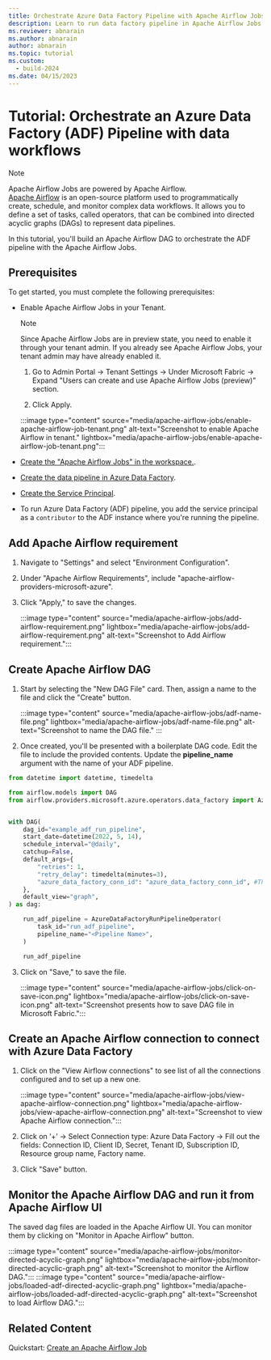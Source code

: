 ```yaml
---
title: Orchestrate Azure Data Factory Pipeline with Apache Airflow Jobs
description: Learn to run data factory pipeline in Apache Airflow Jobs.
ms.reviewer: abnarain
ms.author: abnarain
author: abnarain
ms.topic: tutorial
ms.custom:
  - build-2024
ms.date: 04/15/2023
---
```


# Tutorial: Orchestrate an Azure Data Factory (ADF) Pipeline with data workflows

> [!NOTE]
> Apache Airflow Jobs are powered by Apache Airflow. </br> [Apache Airflow](https://airflow.apache.org/) is an open-source platform used to programmatically create, schedule, and monitor complex data workflows. It allows you to define a set of tasks, called operators, that can be combined into directed acyclic graphs (DAGs) to represent data pipelines.

In this tutorial, you'll build an Apache Airflow DAG to orchestrate the ADF pipeline with the Apache Airflow Jobs.

## Prerequisites

To get started, you must complete the following prerequisites:

- Enable Apache Airflow Jobs in your Tenant.

  > [!NOTE]
  > Since Apache Airflow Jobs are in preview state, you need to enable it through your tenant admin. If you already see Apache Airflow Jobs, your tenant admin may have already enabled it.

  1. Go to Admin Portal -> Tenant Settings -> Under Microsoft Fabric -> Expand "Users can create and use Apache Airflow Jobs (preview)" section.

  2. Click Apply.

  :::image type="content" source="media/apache-airflow-jobs/enable-apache-airflow-job-tenant.png" alt-text="Screenshot to enable Apache Airflow in tenant." lightbox="media/apache-airflow-jobs/enable-apache-airflow-job-tenant.png":::

- [Create the "Apache Airflow Jobs" in the workspace.](../data-factory/create-apache-airflow-jobs.md).

- [Create the data pipeline in Azure Data Factory](/azure/data-factory/tutorial-copy-data-portal).

- [Create the Service Principal](/entra/identity-platform/howto-create-service-principal-portal).

- To run Azure Data Factory (ADF) pipeline, you add the service principal as a `contributor` to the ADF instance where you're running the pipeline.

## Add Apache Airflow requirement

1. Navigate to "Settings" and select "Environment Configuration".

2. Under "Apache Airflow Requirements", include "apache-airflow-providers-microsoft-azure".

3. Click "Apply," to save the changes.

   :::image type="content" source="media/apache-airflow-jobs/add-airflow-requirement.png" lightbox="media/apache-airflow-jobs/add-airflow-requirement.png" alt-text="Screenshot to Add Airflow requirement.":::

## Create Apache Airflow DAG

1. Start by selecting the "New DAG File" card. Then, assign a name to the file and click the "Create" button.

   :::image type="content" source="media/apache-airflow-jobs/adf-name-file.png" lightbox="media/apache-airflow-jobs/adf-name-file.png" alt-text="Screenshot to name the DAG file." :::

2. Once created, you'll be presented with a boilerplate DAG code. Edit the file to include the provided contents. Update the **pipeline_name** argument with the name of your ADF pipeline.

```python
from datetime import datetime, timedelta

from airflow.models import DAG
from airflow.providers.microsoft.azure.operators.data_factory import AzureDataFactoryRunPipelineOperator


with DAG(
    dag_id="example_adf_run_pipeline",
    start_date=datetime(2022, 5, 14),
    schedule_interval="@daily",
    catchup=False,
    default_args={
        "retries": 1,
        "retry_delay": timedelta(minutes=3),
        "azure_data_factory_conn_id": "azure_data_factory_conn_id", #This is a connection created on Airflow UI
    },
    default_view="graph",
) as dag:

    run_adf_pipeline = AzureDataFactoryRunPipelineOperator(
        task_id="run_adf_pipeline",
        pipeline_name="<Pipeline Name>",
    )

    run_adf_pipeline
```

3. Click on "Save," to save the file.

   :::image type="content" source="media/apache-airflow-jobs/click-on-save-icon.png" lightbox="media/apache-airflow-jobs/click-on-save-icon.png" alt-text="Screenshot presents how to save DAG file in Microsoft Fabric.":::

## Create an Apache Airflow connection to connect with Azure Data Factory

1. Click on the "View Airflow connections" to see list of all the connections configured and to set up a new one.

   :::image type="content" source="media/apache-airflow-jobs/view-apache-airflow-connection.png" lightbox="media/apache-airflow-jobs/view-apache-airflow-connection.png" alt-text="Screenshot to view Apache Airflow connection.":::

2. Click on ‘+’ -> Select Connection type: Azure Data Factory -> Fill out the fields: Connection ID, Client ID, Secret, Tenant ID, Subscription ID, Resource group name, Factory name.

3. Click "Save" button.

## Monitor the Apache Airflow DAG and run it from Apache Airflow UI

The saved dag files are loaded in the Apache Airflow UI. You can monitor them by clicking on "Monitor in Apache Airflow" button.

:::image type="content" source="media/apache-airflow-jobs/monitor-directed-acyclic-graph.png" lightbox="media/apache-airflow-jobs/monitor-directed-acyclic-graph.png" alt-text="Screenshot to monitor the Airflow DAG.":::
:::image type="content" source="media/apache-airflow-jobs/loaded-adf-directed-acyclic-graph.png" lightbox="media/apache-airflow-jobs/loaded-adf-directed-acyclic-graph.png" alt-text="Screenshot to load Airflow DAG.":::

## Related Content

Quickstart: [Create an Apache Airflow Job](../data-factory/create-apache-airflow-jobs.md)

